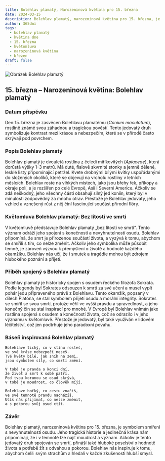 ```yaml
---
title: Bolehlav plamatý, Narozeninová květina pro 15. března
date: 2024-03-15
description: Bolehlav plamatý, narozeninová květina pro 15. března, je symbolem Bez lítosti ve smrti. Objevte její jedinečný význam, fascinující příběhy a poezii, která oslavuje její krásu.
author: 365dní
tags:
  - bolehlav plamatý
  - květina dne
  - 15. března
  - květomluva
  - narozeninová květina
  - březen
draft: false
---
```


![Obrázek Bolehlav plamatý](https://cdn.pixabay.com/photo/2022/08/21/14/15/hemlock-7401397_1280.jpg#center)


## 15. března – Narozeninová květina: Bolehlav plamatý

### Datum příspěvku

Den 15. března je zasvěcen Bolehlavu plamatému (_Conium maculatum_), rostlině známé svou záhadnou a tragickou pověstí. Tento jedovatý druh symbolizuje kontrast mezi krásou a nebezpečím, které se v přírodě často skrývají pod povrchem.

### Popis Bolehlav plamatý

Bolehlav plamatý je dvouletá rostlina z čeledi miříkovitých (_Apiaceae_), která dorůstá výšky 1–3 metrů. Má duté, fialově skvrnité stonky a jemně dělené, lesklé listy připomínající petržel. Kvete drobnými bílými kvítky uspořádanými do složených okolíků, které se objevují na vrcholu rostliny v letních měsících. Bolehlav roste na vlhkých místech, jako jsou břehy řek, příkopy a okraje polí, a je rozšířen po celé Evropě, Asii i Severní Americe. Ačkoliv se zdá neškodný, jeho všechny části obsahují silný jed koniin, který byl v minulosti zodpovědný za mnoho otrav. Přestože je Bolehlav jedovatý, jeho vzhled a vznešený růst z něj činí fascinující součást přírodní flóry.

### Květomluva Bolehlav plamatý: Bez lítosti ve smrti

V květomluvě představuje Bolehlav plamatý „bez lítosti ve smrti“. Tento význam odráží jeho spojení s konečností a nevyhnutelností osudu. Bolehlav připomíná, že smrt je přirozenou součástí života, a vyzývá k tomu, abychom se smířili s tím, co nelze změnit. Ačkoliv jeho symbolika může působit temně, je zároveň výzvou k přemýšlení o životě a hodnotě každého okamžiku. Bolehlav nás učí, že i smutek a tragédie mohou být zdrojem hlubokého poznání a přijetí.

### Příběh spojený s Bolehlav plamatý

Bolehlav plamatý je historicky spojen s osudem řeckého filozofa Sokrata. Podle legendy byl Sokrates odsouzen k smrti za své učení a musel vypít pohár jedu připraveného právě z Bolehlavu. Tento okamžik, popsaný v dílech Platóna, se stal symbolem přijetí osudu a morální integrity. Sokrates se smířil se svou smrtí, protože věřil ve vyšší pravdu a spravedlnost, a jeho konečný čin se stal inspirací pro mnohé. V Evropě byl Bolehlav vnímán jako rostlina spojená s osudem a konečností života, což se odrazilo i v jeho významu v květomluvě. Přestože je jedovatý, byl také využíván v lidovém léčitelství, což jen podtrhuje jeho paradoxní povahu.

### Báseň inspirovaná Bolehlav plamatý

```
Bolehlave tichý, co v stínu rosteš,  
ve své kráse nebezpečí neseš.  
Tvé květy bílé, jak sníh na zemi,  
jsou symbolem síly, co smrtí změní.

V tobě je pravda o konci dní,  
že život a smrt k sobě patří.  
Pod tvou korunou se osud skrývá,  
v tobě je moudrost, co člověk míjí.

Bolehlave hořký, co cestu značíš,  
ve své temnotě pravdu nacházíš.  
Učíš nás přijímat, co nelze změnit,  
a s pokorou svůj osud ctít.
```

### Závěr

Bolehlav plamatý, narozeninová květina pro 15. března, je symbolem smíření s nevyhnutelností osudu. Jeho tragická historie a jedinečná krása nám připomínají, že i v temnotě lze najít moudrost a význam. Ačkoliv je tento jedovatý druh spojován se smrtí, přináší také hluboké poselství o hodnotě života a potřebě žít s odvahou a pokorou. Bolehlav nás inspiruje k tomu, abychom čelili svým strachům a hledali v každé zkušenosti hlubší smysl.